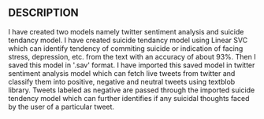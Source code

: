 ## **DESCRIPTION**
I have created two models namely twitter sentiment analysis and suicide tendancy model. I have created suicide tendancy model using Linear SVC which can identify tendency of commiting suicide or indication of facing stress, depression, etc. from the text with an accuracy of about 93%. Then I saved this model in '.sav' format. I have imported this saved model in twitter sentiment analysis model which can fetch live tweets from twitter and classify them into positive, negative and neutral tweets using textblob library.
Tweets labeled as negative are passed through the imported suicide tendency model which can further identifies if any suicidal thoughts faced by the user of a particular tweet.
